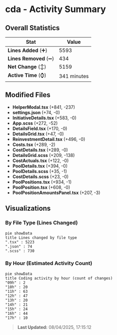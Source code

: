# cda - Activity Summary 

## Overall Statistics

| Stat                   | Value                                                             |
| ---------------------- | ----------------------------------------------------------------- |
| **Lines Added** (➕)   | 5593                                          |
| **Lines Removed** (➖) | 434                                        |
| **Net Change** (↕)    | 5159                |
| **Active Time** (⌚)   | 341 minutes |


## Modified Files
- **HelperModal.tsx** (+841, -237)
- **settings.json** (+74, -0)
- **InitiativeDetails.tsx** (+583, -0)
- **App.scss** (+272, -52)
- **DetailsField.tsx** (+170, -0)
- **DetailsGrid.tsx** (+47, -0)
- **ReinvestmentDetail.tsx** (+496, -0)
- **Costs.tsx** (+289, -2)
- **CostDetails.tsx** (+289, -0)
- **DetailsGrid.scss** (+209, -138)
- **CostActuals.tsx** (+122, -0)
- **PoolDetails.tsx** (+394, -0)
- **PoolDetails.scss** (+35, -1)
- **CostDetails.scss** (+23, -0)
- **PoolPositions.tsx** (+934, -1)
- **PoolPosition.tsx** (+608, -0)
- **PoolPositionAmountsPanel.tsx** (+207, -3)

## Visualizations

### By File Type (Lines Changed)

```mermaid
pie showData
title Lines changed by file type
".tsx" : 5223
".json" : 74
".scss" : 730
```

### By Hour (Estimated Activity Count)

```mermaid
pie showData
title Coding activity by hour (count of changes)
"09h" : 2
"10h" : 20
"11h" : 63
"12h" : 47
"13h" : 20
"14h" : 21
"15h" : 24
"16h" : 44
"17h" : 10
```


> **Last Updated:** 08/04/2025, 17:15:12